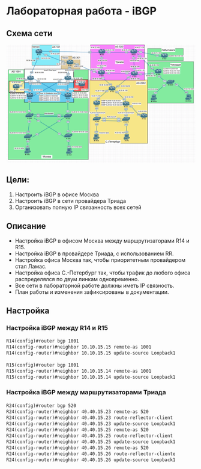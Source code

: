 # Лабораторная работа - iBGP
## Схема сети
![alt-text](https://github.com/V1RaJ97/OTUS-NE/blob/7cb30c4bd6739b318e20dd84b65e308da00f04f9/Professional/Labs/iBGP/%D0%A2%D0%BE%D0%BF%D0%BE%D0%BB%D0%BE%D0%B3%D0%B8%D1%8F.png)
## Цели:
1. Настроить iBGP в офисе Москва
2. Настроить iBGP в сети провайдера Триада
3. Организовать полную IP связанность всех сетей

## Описание
- Настройка iBGP в офисом Москва между маршрутизаторами R14 и R15.
- Настройка iBGP в провайдере Триада, с использованием RR.
- Настройка офиса Москва так, чтобы приоритетным провайдером стал Ламас.
- Настройка офиса С.-Петербург так, чтобы трафик до любого офиса распределялся по двум линкам одновременно.
- Все сети в лабораторной работе должны иметь IP связность.
- План работы и изменения зафиксированы в документации.

## Настройка
### Настройка iBGP между R14 и R15
```
R14(config)#router bgp 1001
R14(config-router)#neighbor 10.10.15.15 remote-as 1001
R14(config-router)#neighbor 10.10.15.15 update-source Loopback1

R15(config)#router bgp 1001
R15(config-router)#neighbor 10.10.15.14 remote-as 1001
R15(config-router)#neighbor 10.10.15.14 update-source Loopback1
```
### Настройка iBGP между маршрутизаторами Триада
```
R24(config)#router bgp 520
R24(config-router)#neighbor 40.40.15.23 remote-as 520
R24(config-router)#neighbor 40.40.15.23 route-reflector-client
R24(config-router)#neighbor 40.40.15.23 update-source Loopback1
R24(config-router)#neighbor 40.40.15.25 remote-as 520
R24(config-router)#neighbor 40.40.15.25 route-reflector-client
R24(config-router)#neighbor 40.40.15.25 update-source Loopback1
R24(config-router)#neighbor 40.40.15.26 remote-as 520
R24(config-router)#neighbor 40.40.15.26 route-reflector-cliente
R24(config-router)#neighbor 40.40.15.26 update-source Loopback1
```
```

```
